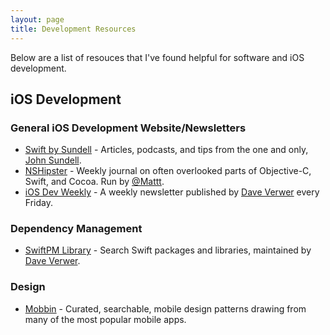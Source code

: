 ```yaml
---
layout: page
title: Development Resources
---
```


Below are a list of resouces that I've found helpful for software and iOS development.

## iOS Development

### General iOS Development Website/Newsletters
* [Swift by Sundell](https://www.swiftbysundell.com) - Articles, podcasts, and tips from the one and only, [John Sundell](https://twitter.com/johnsundell).
* [NSHipster](https://www.swiftbysundell.com) - Weekly journal on often overlooked parts of Objective-C, Swift, and Cocoa. Run by [@Mattt](https://twitter.com/mattt).
* [iOS Dev Weekly](https://iosdevweekly.com) - A weekly newsletter published by [Dave Verwer](https://twitter.com/daveverwer) every Friday.

### Dependency Management
* [SwiftPM Library](https://swiftpm.co) - Search Swift packages and libraries, maintained by [Dave Verwer](https://twitter.com/daveverwer).

### Design
* [Mobbin](https://mobbin.design) - Curated, searchable, mobile design patterns drawing from many of the most popular mobile apps.
